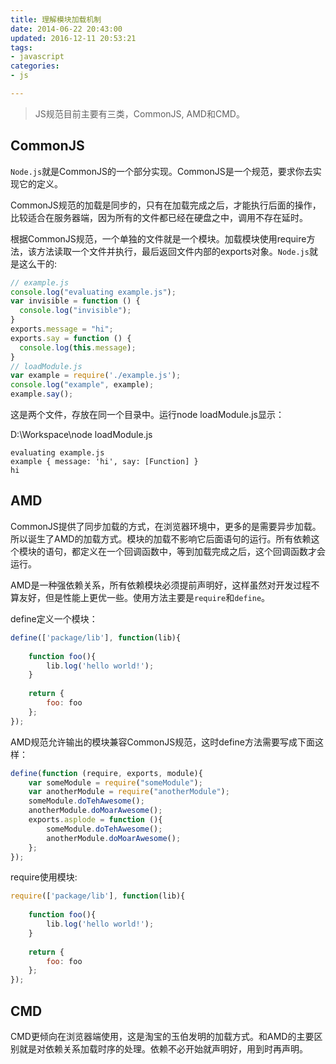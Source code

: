 ```yaml
---
title: 理解模块加载机制
date: 2014-06-22 20:43:00
updated: 2016-12-11 20:53:21
tags: 
- javascript
categories: 
- js

---
```

> JS规范目前主要有三类，CommonJS, AMD和CMD。

## CommonJS
`Node.js`就是CommonJS的一个部分实现。CommonJS是一个规范，要求你去实现它的定义。

CommonJS规范的加载是同步的，只有在加载完成之后，才能执行后面的操作，比较适合在服务器端，因为所有的文件都已经在硬盘之中，调用不存在延时。

根据CommonJS规范，一个单独的文件就是一个模块。加载模块使用require方法，该方法读取一个文件并执行，最后返回文件内部的exports对象。`Node.js`就是这么干的:


<!--more-->


```javascript
// example.js
console.log("evaluating example.js");
var invisible = function () {
  console.log("invisible");
}
exports.message = "hi";
exports.say = function () {
  console.log(this.message);
}
// loadModule.js
var example = require('./example.js');
console.log("example", example);
example.say();
```
这是两个文件，存放在同一个目录中。运行node loadModule.js显示：


D:\Workspace\node loadModule.js

```
evaluating example.js
example { message: 'hi', say: [Function] }
hi
```
## AMD
CommonJS提供了同步加载的方式，在浏览器环境中，更多的是需要异步加载。所以诞生了AMD的加载方式。模块的加载不影响它后面语句的运行。所有依赖这个模块的语句，都定义在一个回调函数中，等到加载完成之后，这个回调函数才会运行。

AMD是一种强依赖关系，所有依赖模块必须提前声明好，这样虽然对开发过程不算友好，但是性能上更优一些。使用方法主要是`require`和`define`。

define定义一个模块：

```javascript
define(['package/lib'], function(lib){
 
    function foo(){
        lib.log('hello world!');
    } 
 
    return {
        foo: foo
    };
});
```
AMD规范允许输出的模块兼容CommonJS规范，这时define方法需要写成下面这样：

```javascript
define(function (require, exports, module){
    var someModule = require("someModule");
    var anotherModule = require("anotherModule");
    someModule.doTehAwesome();
    anotherModule.doMoarAwesome();
    exports.asplode = function (){
        someModule.doTehAwesome();
        anotherModule.doMoarAwesome();
    };
});
```
require使用模块:
```javascript
require(['package/lib'], function(lib){
 
    function foo(){
        lib.log('hello world!');
    } 
 
    return {
        foo: foo
    };
});
```
## CMD
CMD更倾向在浏览器端使用，这是淘宝的玉伯发明的加载方式。和AMD的主要区别就是对依赖关系加载时序的处理。依赖不必开始就声明好，用到时再声明。



